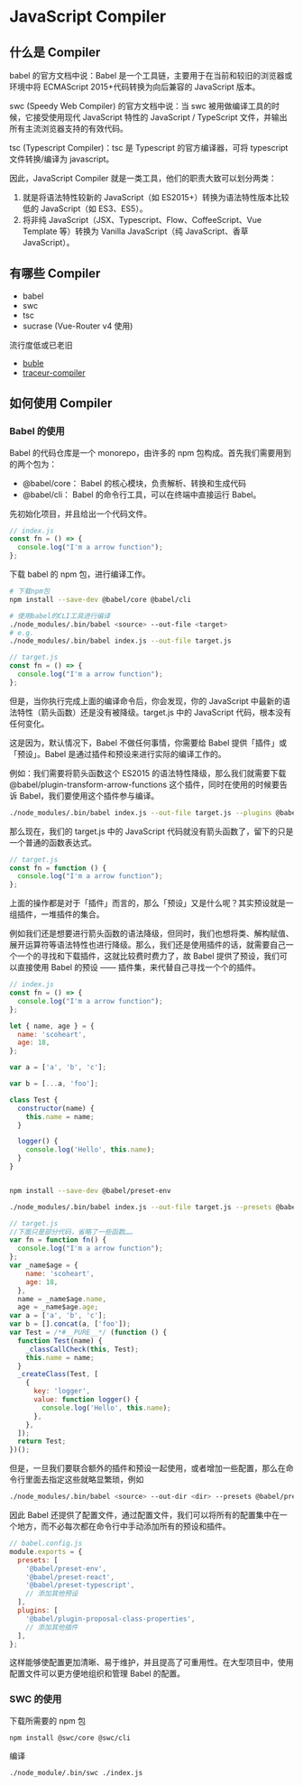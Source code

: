 # JavaScript Compiler

## 什么是 Compiler

babel 的官方文档中说：Babel 是一个工具链，主要用于在当前和较旧的浏览器或环境中将 ECMAScript 2015+代码转换为向后兼容的 JavaScript 版本。

swc (Speedy Web Compiler) 的官方文档中说：当 swc 被用做编译工具的时候，它接受使用现代 JavaScript 特性的 JavaScript / TypeScript 文件，并输出所有主流浏览器支持的有效代码。

tsc (Typescript Compiler)：tsc 是 Typescript 的官方编译器，可将 typescript 文件转换/编译为 javascript。

因此，JavaScript Compiler 就是一类工具，他们的职责大致可以划分两类：

1. 就是将语法特性较新的 JavaScript（如 ES2015+）转换为语法特性版本比较低的 JavaScript（如 ES3、ES5）。
2. 将非纯 JavaScript（JSX、Typescript、Flow、CoffeeScript、Vue Template 等）转换为 Vanilla JavaScript（纯 JavaScript、香草 JavaScript）。

## 有哪些 Compiler

- babel
- swc
- tsc
- sucrase (Vue-Router v4 使用)

流行度低或已老旧

- [buble](https://github.com/bublejs/buble)
- [traceur-compiler](https://github.com/google/traceur-compiler)

## 如何使用 Compiler

### Babel 的使用

Babel 的代码仓库是一个 monorepo，由许多的 npm 包构成。首先我们需要用到的两个包为：

- @babel/core： Babel 的核心模块，负责解析、转换和生成代码
- @babel/cli： Babel 的命令行工具，可以在终端中直接运行 Babel。

先初始化项目，并且给出一个代码文件。

```js
// index.js
const fn = () => {
  console.log("I'm a arrow function");
};
```

下载 babel 的 npm 包，进行编译工作。

```bash
# 下载npm包
npm install --save-dev @babel/core @babel/cli

# 使用babel的CLI工具进行编译
./node_modules/.bin/babel <source> --out-file <target>
# e.g.
./node_modules/.bin/babel index.js --out-file target.js
```

```js
// target.js
const fn = () => {
  console.log("I'm a arrow function");
};
```

但是，当你执行完成上面的编译命令后，你会发现，你的 JavaScript 中最新的语法特性（箭头函数）还是没有被降级。target.js 中的 JavaScript 代码，根本没有任何变化。

这是因为，默认情况下，Babel 不做任何事情，你需要给 Babel 提供「插件」或「预设」。Babel 是通过插件和预设来进行实际的编译工作的。

例如：我们需要将箭头函数这个 ES2015 的语法特性降级，那么我们就需要下载 @babel/plugin-transform-arrow-functions 这个插件，同时在使用的时候要告诉 Babel，我们要使用这个插件参与编译。

```bash
./node_modules/.bin/babel index.js --out-file target.js --plugins @babel/plugin-transform-arrow-functions
```

那么现在，我们的 target.js 中的 JavaScript 代码就没有箭头函数了，留下的只是一个普通的函数表达式。

```js
// target.js
const fn = function () {
  console.log("I'm a arrow function");
};
```

上面的操作都是对于「插件」而言的，那么「预设」又是什么呢？其实预设就是一组插件，一堆插件的集合。

例如我们还是想要进行箭头函数的语法降级，但同时，我们也想将类、解构赋值、展开运算符等语法特性也进行降级。那么，我们还是使用插件的话，就需要自己一个一个的寻找和下载插件，这就比较费时费力了，故 Babel 提供了预设，我们可以直接使用 Babel 的预设 —— 插件集，来代替自己寻找一个个的插件。

```js
// index.js
const fn = () => {
  console.log("I'm a arrow function");
};

let { name, age } = {
  name: 'scoheart',
  age: 18,
};

var a = ['a', 'b', 'c'];

var b = [...a, 'foo'];

class Test {
  constructor(name) {
    this.name = name;
  }

  logger() {
    console.log('Hello', this.name);
  }
}
```

```bash

npm install --save-dev @babel/preset-env

./node_modules/.bin/babel index.js --out-file target.js --presets @babel/preset-env
```

```js
// target.js
//下面只是部分代码，省略了一些函数……
var fn = function fn() {
  console.log("I'm a arrow function");
};
var _name$age = {
    name: 'scoheart',
    age: 18,
  },
  name = _name$age.name,
  age = _name$age.age;
var a = ['a', 'b', 'c'];
var b = [].concat(a, ['foo']);
var Test = /*#__PURE__*/ (function () {
  function Test(name) {
    _classCallCheck(this, Test);
    this.name = name;
  }
  _createClass(Test, [
    {
      key: 'logger',
      value: function logger() {
        console.log('Hello', this.name);
      },
    },
  ]);
  return Test;
})();
```

但是，一旦我们要联合额外的插件和预设一起使用，或者增加一些配置，那么在命令行里面去指定这些就略显繁琐，例如

```bash
./node_modules/.bin/babel <source> --out-dir <dir> --presets @babel/preset-env,@babel/preset-react --plugins @babel/plugin-transform-typescript,@babel/plugin-proposal-class-properties
```

因此 Babel 还提供了配置文件，通过配置文件，我们可以将所有的配置集中在一个地方，而不必每次都在命令行中手动添加所有的预设和插件。

```js
// babel.config.js
module.exports = {
  presets: [
    '@babel/preset-env',
    '@babel/preset-react',
    '@babel/preset-typescript',
    // 添加其他预设
  ],
  plugins: [
    '@babel/plugin-proposal-class-properties',
    // 添加其他插件
  ],
};
```

这样能够使配置更加清晰、易于维护，并且提高了可重用性。在大型项目中，使用配置文件可以更方便地组织和管理 Babel 的配置。

### SWC 的使用

下载所需要的 npm 包

```shell
npm install @swc/core @swc/cli
```

编译

```shell
./node_module/.bin/swc ./index.js
```
